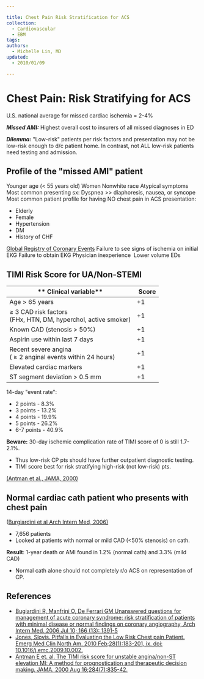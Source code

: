 ```yaml
---

title: Chest Pain Risk Stratification for ACS
collection:
  - Cardiovascular
  - EBM
tags:
authors:
  - Michelle Lin, MD
updated:
  - 2010/01/09

---
```




# Chest Pain: Risk Stratifying for ACS

U.S. national average for missed cardiac ischemia = 2-4%

***Missed AMI:*** Highest overall cost to insurers of all missed diagnoses in ED

***Dilemma:*** "Low-risk" patients per risk factors and presentation may not be low-risk enough to d/c patient home. In contrast, not ALL low-risk patients need testing and admission.

## Profile of the "missed AMI" patient

Younger age (&lt; 55 years old)
Women
Nonwhite race
Atypical symptoms
Most common presenting sx: Dyspnea &gt;&gt; diaphoresis, nausea, or syncope
Most common patient profile for having NO chest pain in ACS presentation: 
-   Elderly
-   Female
-   Hypertension
-   DM
-   History of CHF

[Global Registry of Coronary Events](http://www.outcomes-umassmed.org/grace/)
Failure to see signs of ischemia on initial EKG
Failure to obtain EKG
Physician inexperience 
Lower volume EDs

## TIMI Risk Score for UA/Non-STEMI 

| ** Clinical variable**                   |  **Score** |
|------------------------------------------|------------|
| Age &gt; 65 years                        | +1         |
| ≥ 3 CAD risk factors<br />(FHx, HTN, DM, hyperchol, active smoker)                   | +1         |
| Known CAD (stenosis &gt; 50%)            | +1         |
| Aspirin use within last 7 days           | +1         |
| Recent severe angina<br>( ≥ 2 anginal events within 24 hours)                  | +1         |
| Elevated cardiac markers                 | +1         |
| ST segment deviation &gt; 0.5 mm         | +1         |

14-day <span class="aglmd-moreinfo ui-moreinfo" data-iid="53aa2472d35d3ae92e001551">"event rate"</span>:
-   2 points - 8.3%
-   3 points - 13.2%
-   4 points - 19.9%
-   5 points - 26.2%
-   6-7 points - 40.9%

**Beware:** 30-day ischemic complication rate of TIMI score of 0 is still 1.7-2.1%. 

-   Thus low-risk CP pts should have further outpatient diagnostic testing. 
-   TIMI score best for risk stratifying high-risk (not low-risk) pts. 

[(Antman et al., JAMA, 2000)](https://www.ncbi.nlm.nih.gov/pubmed/10938172)

## Normal cardiac cath patient who presents with chest pain

([Burgiardini et al Arch Intern Med, 2006](http://archinte.jamanetwork.com/article.aspx?articleid=410613)[)](https://www.ncbi.nlm.nih.gov/pubmed/?term=Burgiardini+Arch+Intern+Med+2006)

-   7,656 patients
-   Looked at patients with normal or mild CAD (&lt;50% stenosis) on cath. 

**Result**: 1-year death or AMI found in 1.2% (normal cath) and 3.3% (mild CAD)
-   Normal cath alone should not completely r/o ACS on representation of CP.

## References

-   [Bugiardini R, Manfrini O, De Ferrari GM Unanswered questions for management of acute coronary syndrome: risk stratification of patients with minimal disease or normal findings on coronary angiography, Arch Intern Med. 2006 Jul 10; 166 (13): 1391-5](http://archinte.jamanetwork.com/article.aspx?articleid=410613)
-   [Jones, Slovis. Pitfalls in Evaluating the Low Risk Chest pain Patient. Emerg Med Clin North Am. 2010 Feb;28(1):183-201, ix. doi: 10.1016/j.emc.2009.10.002.](http://www.ncbi.nlm.nih.gov/pubmed/19945606)
-   [Antman E et. al. The TIMI risk score for unstable angina/non-ST elevation MI: A method for prognostication and therapeutic decision making. JAMA. 2000 Aug 16;284(7):835-42.](http://www.ncbi.nlm.nih.gov/pubmed/10938172)
